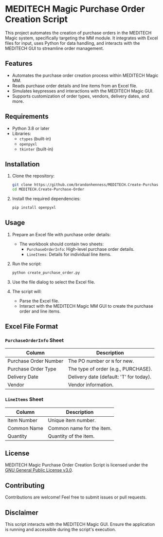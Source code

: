 # MEDITECH Magic Purchase Order Creation Script

This project automates the creation of purchase orders in the MEDITECH Magic system, specifically targeting the MM module. It integrates with Excel files for input, uses Python for data handling, and interacts with the MEDITECH GUI to streamline order management.

## Features

- Automates the purchase order creation process within MEDITECH Magic MM.
- Reads purchase order details and line items from an Excel file.
- Simulates keypresses and interactions with the MEDITECH Magic GUI.
- Supports customization of order types, vendors, delivery dates, and more.

## Requirements

- Python 3.8 or later
- Libraries:
  - `ctypes` (built-in)
  - `openpyxl`
  - `tkinter` (built-in)

## Installation

1. Clone the repository:
   ```bash
   git clone https://github.com/brandonhenness/MEDITECH.Create-Purchase-Order.git
   cd MEDITECH.Create-Purchase-Order
   ```
2. Install the required dependencies:
   ```bash
   pip install openpyxl
   ```

## Usage

1. Prepare an Excel file with purchase order details:
   - The workbook should contain two sheets:
     - `PurchaseOrderInfo`: High-level purchase order details.
     - `LineItems`: Details for individual line items.

2. Run the script:
   ```bash
   python create_purchase_order.py
   ```

3. Use the file dialog to select the Excel file.

4. The script will:
   - Parse the Excel file.
   - Interact with the MEDITECH Magic MM GUI to create the purchase order and line items.

## Excel File Format

### `PurchaseOrderInfo` Sheet
| Column                     | Description                           |
|----------------------------|---------------------------------------|
| Purchase Order Number      | The PO number or `N` for new.         |
| Purchase Order Type        | The type of order (e.g., PURCHASE).   |
| Delivery Date              | Delivery date (default: 'T' for today). |
| Vendor                    | Vendor information.                   |

### `LineItems` Sheet
| Column                   | Description                           |
|--------------------------|---------------------------------------|
| Item Number              | Unique item number.                  |
| Common Name              | Common name for the item.            |
| Quantity                 | Quantity of the item.                |

## License

MEDITECH Magic Purchase Order Creation Script is licensed under the [GNU General Public License v3.0](LICENSE).

## Contributing

Contributions are welcome! Feel free to submit issues or pull requests.

## Disclaimer

This script interacts with the MEDITECH Magic GUI. Ensure the application is running and accessible during the script's execution.

